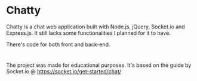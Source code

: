 # Chatty

Chatty is a chat web application built with Node.js, jQuery, Socket.io and Express.js.
It still lacks some functionalities I planned for it to have.

There's code for both front and back-end.

#
The project was made for educational purposes.
It's based on the guide by Socket.io @ https://socket.io/get-started/chat/
